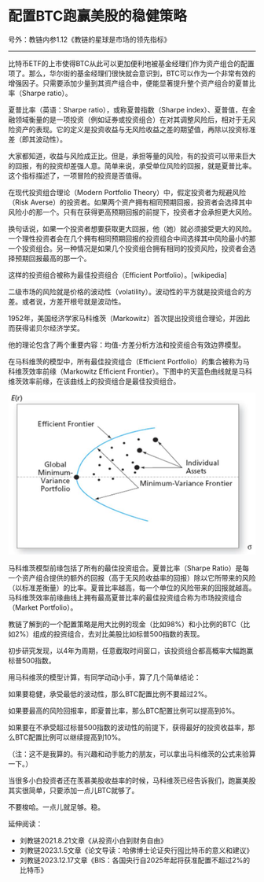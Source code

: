 # 配置BTC跑赢美股的稳健策略

号外：教链内参1.12《教链的星球是市场的领先指标》

* * *

比特币ETF的上市使得BTC从此可以更加便利地被基金经理们作为资产组合的配置项了。那么，华尔街的基金经理们很快就会意识到，BTC可以作为一个非常有效的增强因子。只需要添加少量到其资产组合中，便能显著提升整个资产组合的夏普比率（Sharpe ratio）。

夏普比率（英语：Sharpe ratio），或称夏普指数（Sharpe index）、夏普值，在金融领域衡量的是一项投资（例如证券或投资组合）在对其调整风险后，相对于无风险资产的表现。它的定义是投资收益与无风险收益之差的期望值，再除以投资标准差（即其波动性）。

大家都知道，收益与风险成正比。但是，承担等量的风险，有的投资可以带来巨大的回报，有的投资却差强人意。简单来说，承受单位风险的回报，就是夏普比率。这个指标描述了，一项冒险的投资是否值得。

在现代投资组合理论（Modern Portfolio Theory）中，假定投资者为规避风险（Risk Averse）的投资者。如果两个资产拥有相同预期回报，投资者会选择其中风险小的那一个。只有在获得更高预期回报的前提下，投资者才会承担更大风险。

换句话说，如果一个投资者想要获取更大回报，他（她）就必须接受更大的风险。一个理性投资者会在几个拥有相同预期回报的投资组合中间选择其中风险最小的那一个投资组合。另一种情况是如果几个投资组合拥有相同的投资风险，投资者会选择预期回报最高的那一个。

这样的投资组合被称为最佳投资组合（Efficient Portfolio）。[wikipedia]

二级市场的风险就是价格的波动性（volatility）。波动性的平方就是投资组合的方差。或者说，方差开根号就是波动性。

1952年，美国经济学家马科维茨（Markowitz）首次提出投资组合理论，并因此而获得诺贝尔经济学奖。

他的理论包含了两个重要内容：均值-方差分析方法和投资组合有效边界模型。

在马科维茨的模型中，所有最佳投资组合（Efficient Portfolio）的集合被称为马科维茨效率前缘（Markowitz Efficient Frontier）。下图中的天蓝色曲线就是马科维茨效率前缘，在该曲线上的投资组合是最佳投资组合。

![](2024-01-13-A01.png)

马科维茨模型前缘包括了所有的最佳投资组合。夏普比率（Sharpe Ratio）是每一个资产组合提供的额外的回报（高于无风险收益率的回报）除以它所带来的风险（以标准差衡量）的比率。夏普比率越高，每一个单位的风险带来的回报就越高。马科维茨效率前缘曲线上拥有最高夏普比率的最佳投资组合称为市场投资组合（Market Portfolio）。

教链了解到的一个配置策略是用大比例的现金（比如98%）和小比例的BTC（比如2%）组成的投资组合，去对比美股比如标普500指数的表现。

初步研究发现，以4年为周期，任意截取时间窗口，该投资组合都高概率大幅跑赢标普500指数。

用马科维茨的模型计算，有同学动动小手，算了几个简单结论：

如果要稳健，承受最低的波动性，那么BTC配置比例不要超过2%。

如果要最高的风险回报率，即夏普比率，那么BTC配置比例可以提高到6%。

如果要在不承受超过标普500指数的波动性的前提下，获得最好的投资收益率，那么BTC配置比例可以继续提高到10%。

（注：这不是我算的。有兴趣和动手能力的朋友，可以拿出马科维茨的公式来验算一下。）

当很多小白投资者还在羡慕美股收益率的时候，马科维茨已经告诉我们，跑赢美股其实很简单，只要添加一点儿BTC就够了。

不要梭哈。一点儿就足够。稳。

延伸阅读：
- 刘教链2021.8.21文章《从投资小白到财务自由》
- 刘教链2023.1.5文章《论文导读：哈佛博士论证央行囤比特币的意义和建议》
- 刘教链2023.12.17文章《BIS：各国央行自2025年起将获准配置不超过2%的比特币》

